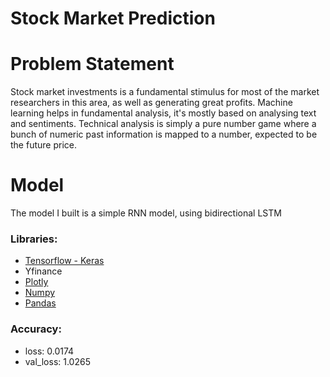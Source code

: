 # Stock Market Prediction

# Problem Statement
Stock market investments is a fundamental stimulus for most of the market researchers in this area, as well as generating great profits. Machine learning helps in fundamental analysis, it's mostly based on analysing text and sentiments. Technical analysis is simply a pure number game where a bunch of numeric past information is mapped to a number, expected to be the future price.

# Model

The model I built is a simple RNN model, using bidirectional LSTM

### Libraries: 
- [Tensorflow - Keras](https://www.tensorflow.org/api_docs/python/tf/keras)
- Yfinance
- [Plotly](https://plotly.com/)
- [Numpy](http://numpy.org/)
- [Pandas](https://pandas.pydata.org/)

### Accuracy:
- loss: 0.0174 
- val_loss: 1.0265
